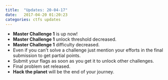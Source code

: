 ```yaml
---
title:  "Updates: 20-04-17"
date:   2017-04-20 01:20:23
categories: ctfs updates
---
```


* **Master Challenge 1** is up now!  
* **Master Challenge 1** unlock threshold decreased.  
* **Master Challenge 1** difficulty decreased.  
* Even if you can't solve a challenge just mention your efforts in the final submission to get partial points.  
* Submit your flags as soon as you get it to unlock other challenges.  
* Final problem set released.  
* **Hack the planet** will be the end of your journey.
